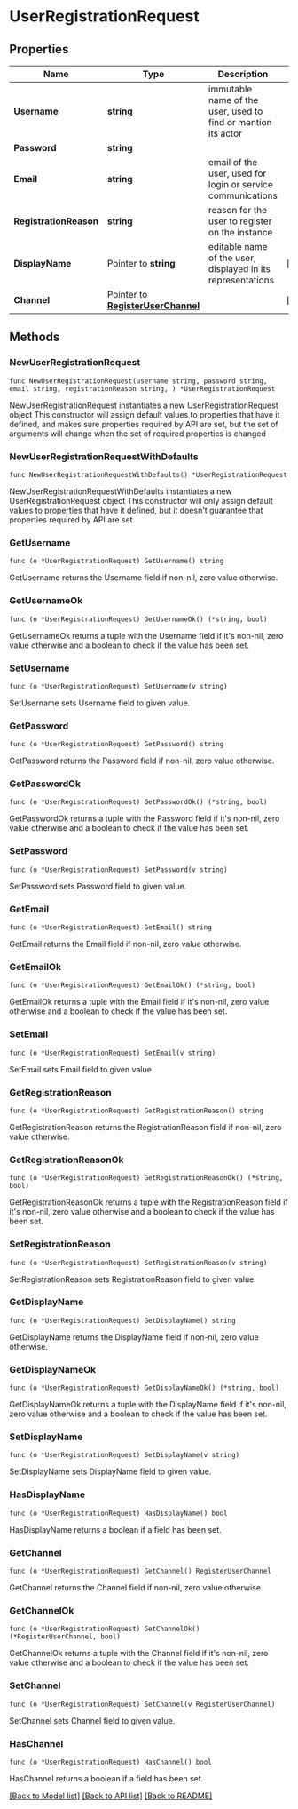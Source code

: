 # UserRegistrationRequest

## Properties

Name | Type | Description | Notes
------------ | ------------- | ------------- | -------------
**Username** | **string** | immutable name of the user, used to find or mention its actor | 
**Password** | **string** |  | 
**Email** | **string** | email of the user, used for login or service communications | 
**RegistrationReason** | **string** | reason for the user to register on the instance | 
**DisplayName** | Pointer to **string** | editable name of the user, displayed in its representations | [optional] 
**Channel** | Pointer to [**RegisterUserChannel**](RegisterUserChannel.md) |  | [optional] 

## Methods

### NewUserRegistrationRequest

`func NewUserRegistrationRequest(username string, password string, email string, registrationReason string, ) *UserRegistrationRequest`

NewUserRegistrationRequest instantiates a new UserRegistrationRequest object
This constructor will assign default values to properties that have it defined,
and makes sure properties required by API are set, but the set of arguments
will change when the set of required properties is changed

### NewUserRegistrationRequestWithDefaults

`func NewUserRegistrationRequestWithDefaults() *UserRegistrationRequest`

NewUserRegistrationRequestWithDefaults instantiates a new UserRegistrationRequest object
This constructor will only assign default values to properties that have it defined,
but it doesn't guarantee that properties required by API are set

### GetUsername

`func (o *UserRegistrationRequest) GetUsername() string`

GetUsername returns the Username field if non-nil, zero value otherwise.

### GetUsernameOk

`func (o *UserRegistrationRequest) GetUsernameOk() (*string, bool)`

GetUsernameOk returns a tuple with the Username field if it's non-nil, zero value otherwise
and a boolean to check if the value has been set.

### SetUsername

`func (o *UserRegistrationRequest) SetUsername(v string)`

SetUsername sets Username field to given value.


### GetPassword

`func (o *UserRegistrationRequest) GetPassword() string`

GetPassword returns the Password field if non-nil, zero value otherwise.

### GetPasswordOk

`func (o *UserRegistrationRequest) GetPasswordOk() (*string, bool)`

GetPasswordOk returns a tuple with the Password field if it's non-nil, zero value otherwise
and a boolean to check if the value has been set.

### SetPassword

`func (o *UserRegistrationRequest) SetPassword(v string)`

SetPassword sets Password field to given value.


### GetEmail

`func (o *UserRegistrationRequest) GetEmail() string`

GetEmail returns the Email field if non-nil, zero value otherwise.

### GetEmailOk

`func (o *UserRegistrationRequest) GetEmailOk() (*string, bool)`

GetEmailOk returns a tuple with the Email field if it's non-nil, zero value otherwise
and a boolean to check if the value has been set.

### SetEmail

`func (o *UserRegistrationRequest) SetEmail(v string)`

SetEmail sets Email field to given value.


### GetRegistrationReason

`func (o *UserRegistrationRequest) GetRegistrationReason() string`

GetRegistrationReason returns the RegistrationReason field if non-nil, zero value otherwise.

### GetRegistrationReasonOk

`func (o *UserRegistrationRequest) GetRegistrationReasonOk() (*string, bool)`

GetRegistrationReasonOk returns a tuple with the RegistrationReason field if it's non-nil, zero value otherwise
and a boolean to check if the value has been set.

### SetRegistrationReason

`func (o *UserRegistrationRequest) SetRegistrationReason(v string)`

SetRegistrationReason sets RegistrationReason field to given value.


### GetDisplayName

`func (o *UserRegistrationRequest) GetDisplayName() string`

GetDisplayName returns the DisplayName field if non-nil, zero value otherwise.

### GetDisplayNameOk

`func (o *UserRegistrationRequest) GetDisplayNameOk() (*string, bool)`

GetDisplayNameOk returns a tuple with the DisplayName field if it's non-nil, zero value otherwise
and a boolean to check if the value has been set.

### SetDisplayName

`func (o *UserRegistrationRequest) SetDisplayName(v string)`

SetDisplayName sets DisplayName field to given value.

### HasDisplayName

`func (o *UserRegistrationRequest) HasDisplayName() bool`

HasDisplayName returns a boolean if a field has been set.

### GetChannel

`func (o *UserRegistrationRequest) GetChannel() RegisterUserChannel`

GetChannel returns the Channel field if non-nil, zero value otherwise.

### GetChannelOk

`func (o *UserRegistrationRequest) GetChannelOk() (*RegisterUserChannel, bool)`

GetChannelOk returns a tuple with the Channel field if it's non-nil, zero value otherwise
and a boolean to check if the value has been set.

### SetChannel

`func (o *UserRegistrationRequest) SetChannel(v RegisterUserChannel)`

SetChannel sets Channel field to given value.

### HasChannel

`func (o *UserRegistrationRequest) HasChannel() bool`

HasChannel returns a boolean if a field has been set.


[[Back to Model list]](../README.md#documentation-for-models) [[Back to API list]](../README.md#documentation-for-api-endpoints) [[Back to README]](../README.md)


